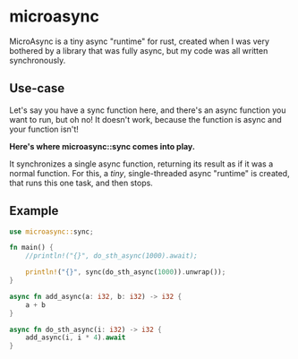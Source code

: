 # microasync

MicroAsync is a tiny async "runtime" for rust, created when I was very bothered by a
library that was fully async, but my code was all written synchronously.

## Use-case

Let's say you have a sync function here, and there's an async function you want to run,
but oh no! It doesn't work, because the function is async and your function isn't!

**Here's where microasync::sync comes into play.**

It synchronizes a single async function, returning its result as if it was a normal
function. For this, a *tiny*, single-threaded async "runtime" is created, that runs this
one task, and then stops.

## Example

```rs
use microasync::sync;

fn main() {
    //println!("{}", do_sth_async(1000).await);

    println!("{}", sync(do_sth_async(1000)).unwrap());
}

async fn add_async(a: i32, b: i32) -> i32 {
    a + b
}

async fn do_sth_async(i: i32) -> i32 {
    add_async(i, i * 4).await
}
```
